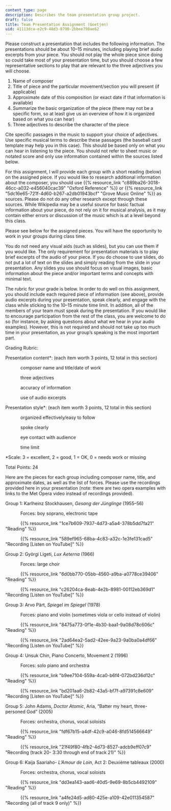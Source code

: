 ```yaml
---
content_type: page
description: Describes the team presentation group project.
draft: false
title: Team Presentation Assignment (Goetjen)
uid: 41113dca-e2c9-48d3-8790-2bbee798ae62
---
```

Please construct a presentation that includes the following information. The presentations should be about 10–15 minutes, including playing brief audio excerpts from your piece. You should not play the whole piece since doing so could take most of your presentation time, but you should choose a few representative sections to play that are relevant to the three adjectives you will choose.

1. Name of composer
2. Title of piece and the particular movement/section you will present (if applicable)
3. Approximate date of this composition (or exact date if that information is available)
4. Summarize the basic organization of the piece (there may not be a specific form, so at least give us an overview of how it is organized based on what you can hear)
5. Three adjectives to describe the character of the piece

Cite specific passages in the music to support your choice of adjectives. Use specific musical terms to describe these passages (the baseball card template may help you in this case). This should be based only on what you can hear in listening to the piece. You should not refer to sheet music or notated score and only use information contained within the sources listed below.

For this assignment, I will provide each group with a short reading (below) on the assigned piece. If you would like to research additional information about the composer, you should use {{% resource_link "c889ba26-3018-46cc-a032-e456040cac39" "Oxford Reference" %}} or {{% resource_link "5dc16e65-721f-4d60-b267-a2db01943bcf" "Grove Music Online" %}} as sources. Please do not do any other research except through these sources. While Wikipedia may be a useful source for basic factual information about your piece, do not rely on it for musical analysis, as it may contain either errors or discussion of the music which is at a level beyond this class.

Please see below for the assigned pieces. You will have the opportunity to work in your groups during class time. 

You do not need any visual aids (such as slides), but you can use them if you would like. The only requirement for presentation materials is to play brief excerpts of the audio of your piece. If you do choose to use slides, do not put a lot of text on the slides and simply reading from the slide in your presentation. Any slides you use should focus on visual images, basic information about the piece and/or important terms and concepts with minimal text.

The rubric for your grade is below. In order to do well on this assignment, you should include each required piece of information (see above), provide audio excerpts during your presentation, speak clearly, and engage with the class while sticking to the 10–15 minute time limit. In addition, all of the members of your team must speak during the presentation. If you would like to encourage participation from the rest of the class, you are welcome to do so (for instance, by asking questions about what we hear in your audio examples). However, this is not required and should not take up too much time in your presentation, as your group’s speaking is the most important part.

Grading Rubric:

Presentation content\*: (each item worth 3 points, 12 total in this section)

            composer name and title/date of work

            three adjectives

            accuracy of information

            use of audio excerpts

Presentation style\*: (each item worth 3 points, 12 total in this section)

            organized effectively/easy to follow

            spoke clearly

            eye contact with audience

            time limit

\*Scale: 3 = excellent, 2 = good, 1 = OK, 0 = needs work or missing

Total Points: 24

Here are the pieces for each group including composer name, title, and approximate dates, as well as the list of forces. Please use the recordings provided here in your presentation (note: there are two opera examples with links to the Met Opera video instead of recordings provided).

Group 1: Karlheinz Stockhausen, *Gesang der Jünglinge* (1955–56)

            Forces: boy soprano, electronic tape

            {{% resource_link "1ce7b609-7937-4d73-a5a4-378b5dd7fa21" "Reading" %}}

            {{% resource_link "589ef965-68ba-4c83-a32c-1e3fe131cad5" "Recording \[Listen on YouTube\]" %}}

Group 2: Györgi Ligeti, *Lux Aeterna* (1966)

            Forces: large choir

            {{% resource_link "6d0bb770-05bb-4560-a9ba-a0778ce39406" "Reading" %}}

            {{% resource_link "c26204ca-8eab-4e2b-8981-00112eb369d1" "Recording \[Listen on YouTube\]" %}}

Group 3: Arvo Pärt, *Spiegel im Spiegel* (1978)

            Forces: piano and violin (sometimes viola or cello instead of violin)

            {{% resource_link "8475a773-0f1e-4b30-baa1-9a08d78c606c" "Reading" %}}

            {{% resource_link "2ad64ea2-5ad2-42ee-9a23-9a0ba0a4df66" "Recording \[Listen on YouTube\]" %}}

Group 4: Unsuk Chin, Piano Concerto, Movement 2 (1996)

            Forces: solo piano and orchestra

            {{% resource_link "b9ee7104-559a-4ca0-b6f4-072bd236d12c" "Reading" %}}

            {{% resource_link "bd201aa6-2b82-43a5-bf7f-a97391c8e609" "Recording \[Listen on YouTube\]" %}}

Group 5: John Adams, *Doctor Atomic*, Aria, “Batter my heart, three-personed God” (2005)

            Forces: orchestra, chorus, vocal soloists

            {{% resource_link "fdf67b15-a4df-42c9-a046-8fd514566649" "Reading" %}}

            {{% resource_link "21f49f80-4fb2-4d73-8527-adcb9eff07c9" "Recording (track 20- 3:30 through end of track 21)" %}}

Group 6: Kaija Saariaho- *L’Amour de Loin*, Act 2: Deuxième tableaux (2000)

            Forces: orchestra, chorus, vocal soloists

            {{% resource_link "dd3ea143-aad6-40d5-9e69-8b5cb4492109" "Reading" %}}

            {{% resource_link "a4fe24d5-ad80-425e-a109-42e011354587" "Recording (all of track 9 only)" %}}